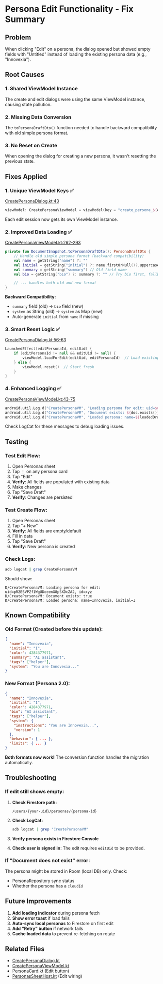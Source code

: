 # Persona Edit Functionality - Fix Summary

## Problem
When clicking "Edit" on a persona, the dialog opened but showed empty fields with "Untitled" instead of loading the existing persona data (e.g., "Innovexia").

## Root Causes

### 1. **Shared ViewModel Instance**
The create and edit dialogs were using the same ViewModel instance, causing state pollution.

### 2. **Missing Data Conversion**
The `toPersonaDraftDto()` function needed to handle backward compatibility with old simple persona format.

### 3. **No Reset on Create**
When opening the dialog for creating a new persona, it wasn't resetting the previous state.

## Fixes Applied

### 1. **Unique ViewModel Keys** ✅
[CreatePersonaDialog.kt:43](file:///c:/Users/Kobes%20Work%20Account/Documents/Innovexia/app/src/main/java/com/example/innovexia/ui/sheets/personas/CreatePersonaDialog.kt#L43)

```kotlin
viewModel: CreatePersonaViewModel = viewModel(key = "create_persona_${editPersonaId ?: "new"}")
```

Each edit session now gets its own ViewModel instance.

### 2. **Improved Data Loading** ✅
[CreatePersonaViewModel.kt:262-293](file:///c:/Users/Kobes%20Work%20Account/Documents/Innovexia/app/src/main/java/com/example/innovexia/ui/sheets/personas/CreatePersonaViewModel.kt#L262-L293)

```kotlin
private fun DocumentSnapshot.toPersonaDraftDto(): PersonaDraftDto {
    // Handle old simple persona format (backward compatibility)
    val name = getString("name") ?: ""
    val initial = getString("initial") ?: name.firstOrNull()?.uppercase()?.toString() ?: ""
    val summary = getString("summary") // Old field name
    val bio = getString("bio") ?: summary ?: "" // Try bio first, fallback to summary

    // ... handles both old and new format
}
```

**Backward Compatibility:**
- `summary` field (old) → `bio` field (new)
- `system` as String (old) → `system` as Map (new)
- Auto-generate `initial` from `name` if missing

### 3. **Smart Reset Logic** ✅
[CreatePersonaDialog.kt:56-63](file:///c:/Users/Kobes%20Work%20Account/Documents/Innovexia/app/src/main/java/com/example/innovexia/ui/sheets/personas/CreatePersonaDialog.kt#L56-L63)

```kotlin
LaunchedEffect(editPersonaId, editUid) {
    if (editPersonaId != null && editUid != null) {
        viewModel.loadForEdit(editUid, editPersonaId)  // Load existing
    } else {
        viewModel.reset()  // Start fresh
    }
}
```

### 4. **Enhanced Logging** ✅
[CreatePersonaViewModel.kt:43-75](file:///c:/Users/Kobes%20Work%20Account/Documents/Innovexia/app/src/main/java/com/example/innovexia/ui/sheets/personas/CreatePersonaViewModel.kt#L43-L75)

```kotlin
android.util.Log.d("CreatePersonaVM", "Loading persona for edit: uid=$uid, id=$personaId")
android.util.Log.d("CreatePersonaVM", "Document exists: ${doc.exists()}")
android.util.Log.d("CreatePersonaVM", "Loaded persona: name=${loadedDraft.name}, initial=${loadedDraft.initial}")
```

Check LogCat for these messages to debug loading issues.

## Testing

### Test Edit Flow:
1. Open Personas sheet
2. Tap ⋮ on any persona card
3. Tap "Edit"
4. **Verify**: All fields are populated with existing data
5. Make changes
6. Tap "Save Draft"
7. **Verify**: Changes are persisted

### Test Create Flow:
1. Open Personas sheet
2. Tap "+ New"
3. **Verify**: All fields are empty/default
4. Fill in data
5. Tap "Save Draft"
6. **Verify**: New persona is created

### Check Logs:
```bash
adb logcat | grep CreatePersonaVM
```

Should show:
```
D/CreatePersonaVM: Loading persona for edit: uid=pR2ESVPZf1WgUDoeemG8pSXDcZA2, id=xyz
D/CreatePersonaVM: Document exists: true
D/CreatePersonaVM: Loaded persona: name=Innovexia, initial=I
```

## Known Compatibility

### Old Format (Created before this update):
```json
{
  "name": "Innovexia",
  "initial": "I",
  "color": 4284377971,
  "summary": "AI assistant",
  "tags": ["helper"],
  "system": "You are Innovexia..."
}
```

### New Format (Persona 2.0):
```json
{
  "name": "Innovexia",
  "initial": "I",
  "color": 4284377971,
  "bio": "AI assistant",
  "tags": ["helper"],
  "system": {
    "instructions": "You are Innovexia...",
    "version": 1
  },
  "behavior": { ... },
  "limits": { ... }
}
```

**Both formats now work!** The conversion function handles the migration automatically.

## Troubleshooting

### If edit still shows empty:

1. **Check Firestore path:**
   ```
   /users/{your-uid}/personas/{persona-id}
   ```

2. **Check LogCat:**
   ```bash
   adb logcat | grep "CreatePersonaVM"
   ```

3. **Verify persona exists in Firestore Console**

4. **Check user is signed in:**
   The edit requires `editUid` to be provided.

### If "Document does not exist" error:

The persona might be stored in Room (local DB) only. Check:
- PersonaRepository sync status
- Whether the persona has a `cloudId`

## Future Improvements

1. **Add loading indicator** during persona fetch
2. **Show error toast** if load fails
3. **Auto-sync local personas** to Firestore on first edit
4. **Add "Retry" button** if network fails
5. **Cache loaded data** to prevent re-fetching on rotate

## Related Files

- [CreatePersonaDialog.kt](file:///c:/Users/Kobes%20Work%20Account/Documents/Innovexia/app/src/main/java/com/example/innovexia/ui/sheets/personas/CreatePersonaDialog.kt)
- [CreatePersonaViewModel.kt](file:///c:/Users/Kobes%20Work%20Account/Documents/Innovexia/app/src/main/java/com/example/innovexia/ui/sheets/personas/CreatePersonaViewModel.kt)
- [PersonaCard.kt](file:///c:/Users/Kobes%20Work%20Account/Documents/Innovexia/app/src/main/java/com/example/innovexia/ui/persona/PersonaCard.kt) (Edit button)
- [PersonasSheetHost.kt](file:///c:/Users/Kobes%20Work%20Account/Documents/Innovexia/app/src/main/java/com/example/innovexia/ui/sheets/personas/PersonasSheetHost.kt) (Edit wiring)
